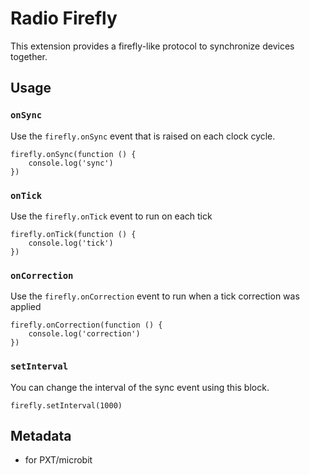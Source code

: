 # Radio Firefly

This extension provides a firefly-like protocol to synchronize
devices together.

## Usage

### ``onSync`` 

Use the ``firefly.onSync`` event that is raised
on each clock cycle.

```blocks
firefly.onSync(function () {
    console.log('sync')
})
```

### ``onTick`` 

Use the ``firefly.onTick`` event to run on each tick

```blocks
firefly.onTick(function () {
    console.log('tick')
})
```

### ``onCorrection`` 

Use the ``firefly.onCorrection`` event to run 
when a tick correction was applied

```blocks
firefly.onCorrection(function () {
    console.log('correction')
})
```

### ``setInterval``

You can change the interval of the sync event using this block.

```blocks
firefly.setInterval(1000)
```

## Metadata

* for PXT/microbit


